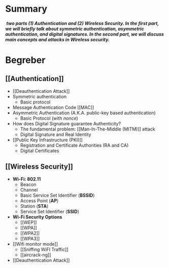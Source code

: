 # Summary
#####  two parts (1) Authentication and (2) Wireless Security. In the first part, we will briefly talk about symmetric authentication, asymmetric authentication, and digital signatures. In the second part, we will discuss main concepts and attacks in Wireless security.

# Begreber 
## [[Authentication]]
- [[Deauthentication Attack]] 
- Symmetric authentication
	- Basic protocol
- Message Authentication Code [[MAC]]
- Asymmetric Authentication (A.K.A. public-key based authentication)
	- Basic Protocol (with *nonce*)
- How does Digital Signature guarantee Authenticity?
	- The fundamental problem: [[Man-ln-The-Middle (MITM)]] attack
	- Digital Signature and Real Identity
- [[Public Key Infrastructure (PKI)]]
	- Registration and Certificate Authorities (RA and CA)
	- Digital Certificates

## [[Wireless Security]]
- **Wi-Fi: 802.11**
	- Beacon
	- Channel
	- Basic Service Set Identifier (**BSSID**)
	- Access Point (**AP**)
	- Station (**STA**)
	- Service Set Identifier (**SSID**)
- **Wi-Fi Security Options**
	- [[WEP]]
	- [[WPA]]
	- [[WPA2]]
	- [[WPA3]] 
- [[Wifi monitor mode]]
	- [[Sniffing WiFI Traffic]]
	- [[aircrack-ng]]
- [[Deauthentication Attack]]
